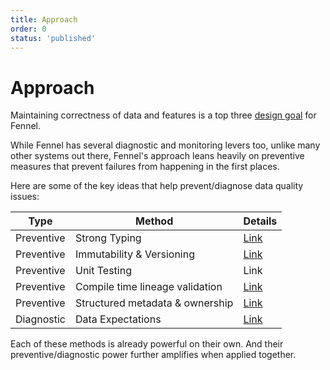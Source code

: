 ```yaml
---
title: Approach
order: 0
status: 'published'
---
```


# Approach

Maintaining correctness of data and features is a top three [design goal](/) for
Fennel. 

While Fennel has several diagnostic and monitoring levers too, unlike many other
systems out there, Fennel's approach leans heavily on preventive measures
that prevent failures from happening in the first places.

Here are some of the key ideas that help prevent/diagnose data quality issues:

| Type       | Method                          | Details                                       |
| ---------- | ------------------------------- | --------------------------------------------- |
| Preventive | Strong Typing                   | [Link](/data-quality/strong-typing)           |
| Preventive | Immutability & Versioning       | [Link](/data-quality/immutability-versioning) |
| Preventive | Unit Testing                    | Link                                          |
| Preventive | Compile time lineage validation | [Link](/data-quality/lineage-validation)      |
| Preventive | Structured metadata & ownership | [Link](/data-quality/metaflags)               |
| Diagnostic | Data Expectations               | [Link](/data-quality/data-expectations)       |


Each of these methods is already powerful on their own. And their preventive/diagnostic power
further amplifies when applied together. 